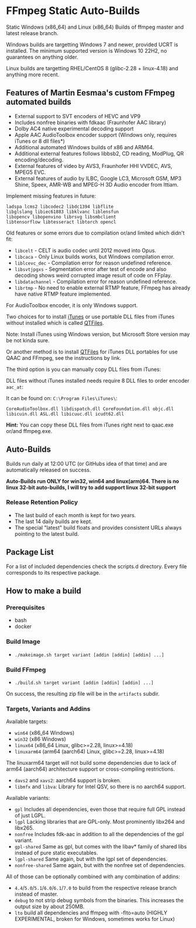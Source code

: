 # FFmpeg Static Auto-Builds

Static Windows (x86_64) and Linux (x86_64) Builds of ffmpeg master and latest release branch.

Windows builds are targetting Windows 7 and newer, provided UCRT is installed.
The minimum supported version is Windows 10 22H2, no guarantees on anything older.

Linux builds are targetting RHEL/CentOS 8 (glibc-2.28 + linux-4.18) and anything more recent.

## Features of Martin Eesmaa's custom FFmpeg automated builds

- External support to SVT encoders of HEVC and VP9
- Includes nonfree binaries with fdkaac (Fraunhofer AAC library)
- Dolby AC4 native experimental decoding support
- Apple AAC AudioToolbox encoder support (Windows only, requires iTunes or 8 dll files*)
- Additional automated Windows builds of x86 and ARM64.
- Additional external features follows libbsb2, CD reading, ModPlug, QR encoding/decoding.
- External features of video by AVS3, Fraunhofer HHI VVDEC, AVS, MPEG5 EVC.
- External features of audio by ILBC, Google LC3, Microsoft GSM, MP3 Shine, Speex, AMR-WB and MPEG-H 3D Audio encoder from Ittiam.

Implement missing features in future:

```
ladspa lcms2 libcodec2 libdc1394 libflite
libglslang libiec61883 libklvanc liblensfun
libopencv libopenvino librsvg libsmbclient
libtensorflow libtesseract libtorch opencl
```

Old features or some errors due to compilation or/and limited which didn't fit:

* `libcelt` - CELT is audio codec until 2012 moved into Opus.
* `libcaca` - Only Linux builds works, but Windows compilation error.
* `liblcevc_dec` - Compilation error for reason undefined reference.
* `libsvtjpgxs` - Segmentation error after test of encode and also decoding shows weird corrupted image result of code on FFplay.
* `libdatachannel` - Compilation error for reason undefined reference.
* `librtmp` - No need to enable external RTMP feature, FFmpeg has already have native RTMP feature implemented.

For AudioToolbox encoder, it is only Windows support.

Two choices for to install [iTunes](https://www.apple.com/itunes/) or use portable DLL files from iTunes without installed which is called [QTFiles](https://github.com/AnimMouse/QTFiles).

Note: Install iTunes using Windows version, but Microsoft Store version may be not kinda sure.

Or another method is to install [QTFiles](https://github.com/AnimMouse/QTFiles) for iTunes DLL portables for use QAAC and FFmpeg, see the instructions by link.

The third option is you can manually copy DLL files from iTunes:

DLL files without iTunes installed needs require 8 DLL files to order encoder `aac_at`:

It can be found on: `C:\Program Files\iTunes\`:

```
CoreAudioToolbox.dll libdispatch.dll CoreFoundation.dll objc.dll libicuin.dll ASL.dll libicuuc.dll icudt62.dll
```

**Hint:** You can copy these DLL files from iTunes right next to qaac.exe or/and ffmpeg.exe.

## Auto-Builds

Builds run daily at 12:00 UTC (or GitHubs idea of that time) and are automatically released on success.

**Auto-Builds run ONLY for win32, win64 and linux(arm)64. There is no linux 32-bit auto-builds, I will try to add support linux 32-bit support**

### Release Retention Policy

- The last build of each month is kept for two years.
- The last 14 daily builds are kept.
- The special "latest" build floats and provides consistent URLs always pointing to the latest build.

## Package List

For a list of included dependencies check the scripts.d directory.
Every file corresponds to its respective package.

## How to make a build

### Prerequisites

* bash
* docker

### Build Image

* `./makeimage.sh target variant [addin [addin] [addin] ...]`

### Build FFmpeg

* `./build.sh target variant [addin [addin] [addin] ...]`

On success, the resulting zip file will be in the `artifacts` subdir.

### Targets, Variants and Addins

Available targets:
* `win64` (x86_64 Windows)
* `win32` (x86 Windows)
* `linux64` (x86_64 Linux, glibc>=2.28, linux>=4.18)
* `linuxarm64` (arm64 (aarch64) Linux, glibc>=2.28, linux>=4.18)

The linuxarm64 target will not build some dependencies due to lack of arm64 (aarch64) architecture support or cross-compiling restrictions.

* `davs2` and `xavs2`: aarch64 support is broken.
* `libmfx` and `libva`: Library for Intel QSV, so there is no aarch64 support.

Available variants:
* `gpl` Includes all dependencies, even those that require full GPL instead of just LGPL.
* `lgpl` Lacking libraries that are GPL-only. Most prominently libx264 and libx265.
* `nonfree` Includes fdk-aac in addition to all the dependencies of the gpl variant.
* `gpl-shared` Same as gpl, but comes with the libav* family of shared libs instead of pure static executables.
* `lgpl-shared` Same again, but with the lgpl set of dependencies.
* `nonfree-shared` Same again, but with the nonfree set of dependencies.

All of those can be optionally combined with any combination of addins:
* `4.4`/`5.0`/`5.1`/`6.0`/`6.1`/`7.0` to build from the respective release branch instead of master.
* `debug` to not strip debug symbols from the binaries. This increases the output size by about 250MB.
* `lto` build all dependencies and ffmpeg with -flto=auto (HIGHLY EXPERIMENTAL, broken for Windows, sometimes works for Linux)

